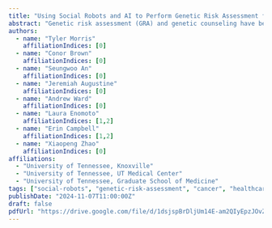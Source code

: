 ```yaml
---
title: "Using Social Robots and AI to Perform Genetic Risk Assessment for Cancer"
abstract: "Genetic risk assessment (GRA) and genetic counseling have become integral to optimal patient care for patients with cancer. At present, there is a limited number of qualified healthcare providers who provide this service. To assist professionals in the GRA process, we have combined social robotics and retrieval-augmented generative artificial intelligence (RAG AI) to provide education related to hereditary cancer to be included in GRA sessions for individuals at risk. This GRA application pushes the boundary on previously unavailable chatbots and AI systems by creating a novel and interactive experience enhanced by professionally verified information. In the future, we seek to improve the app as it is and obtain feedback from both GRA professionals and potential end-users that will be used to enhance the system and provide customized risk assessment. Overall, our GRA system takes the next step towards informing patients of their hereditary cancer risk and pertinent care options."
authors:
  - name: "Tyler Morris"
    affiliationIndices: [0]
  - name: "Conor Brown"
    affiliationIndices: [0]
  - name: "Seungwoo An"
    affiliationIndices: [0]
  - name: "Jeremiah Augustine"
    affiliationIndices: [0]
  - name: "Andrew Ward"
    affiliationIndices: [0]
  - name: "Laura Enomoto"
    affiliationIndices: [1,2]
  - name: "Erin Campbell"
    affiliationIndices: [1,2]
  - name: "Xiaopeng Zhao"
    affiliationIndices: [0]
affiliations:
  - "University of Tennessee, Knoxville"
  - "University of Tennessee, UT Medical Center"
  - "University of Tennessee, Graduate School of Medicine"
tags: ["social-robots", "genetic-risk-assessment", "cancer", "healthcare", "human-robot-interaction", "medical-applications", "ai-healthcare"]
publishDate: "2024-11-07T11:00:00Z"
draft: false
pdfUrl: "https://drive.google.com/file/d/1dsjspBrDljUm14E-am2QIyEpzJOvZG82/view"
---
```

